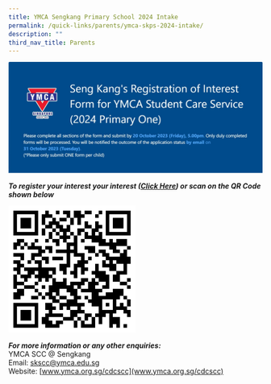 ```yaml
---
title: YMCA Sengkang Primary School 2024 Intake
permalink: /quick-links/parents/ymca-skps-2024-intake/
description: ""
third_nav_title: Parents
---
```

![](/images/QuickLinksSubPage/Parents/skscc%20registration%20of%20interest%20(roi)%20form%20for%202024%20p1.jpg)

***To register your interest your interest ([Click Here](https://forms.office.com/r/ZXbPHZ7Uq4)) or scan on the QR Code shown below***

<a href="https://forms.office.com/r/ZXbPHZ7Uq4"><img src="/images/QuickLinksSubPage/Parents/ymca-skscc-roi-qr-code.png" style="width:50%;float:center"></a>

***For more information or any other enquiries:*** <br>
YMCA SCC @ Sengkang <br>
Email: [skscc@ymca.edu.sg](mailto:skscc@ymca.edu.sg) <br>
Website: [www.ymca.org.sg/cdcscc](www.ymca.org.sg/cdcscc)